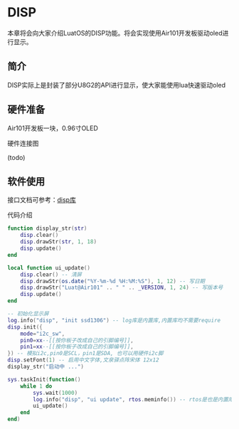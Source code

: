 # DISP

本章将会向大家介绍LuatOS的DISP功能。将会实现使用Air101开发板驱动oled进行显示。

## 简介

DISP实际上是封装了部分U8G2的API进行显示，使大家能使用lua快速驱动oled

## 硬件准备

Air101开发板一块，0.96寸OLED

硬件连接图

(todo)

## 软件使用

接口文档可参考：[disp库](https://wiki.luatos.com/api/disp.html)

代码介绍

```lua
function display_str(str)
    disp.clear()
    disp.drawStr(str, 1, 18)
    disp.update()
end

local function ui_update()
    disp.clear() -- 清屏
    disp.drawStr(os.date("%Y-%m-%d %H:%M:%S"), 1, 12) -- 写日期
    disp.drawStr("Luat@Air101" .. " " .. _VERSION, 1, 24) -- 写版本号
    disp.update()
end

-- 初始化显示屏
log.info("disp", "init ssd1306") -- log库是内置库,内置库均不需要require
disp.init({
    mode="i2c_sw",
    pin0=xx--[[按你板子改成自己的引脚编号]],
    pin1=xx--[[按你板子改成自己的引脚编号]],
}) -- 模拟i2c,pin0是SCL，pin1是SDA, 也可以用硬件i2c脚
disp.setFont(1) -- 启用中文字体,文泉驿点阵宋体 12x12
display_str("启动中 ...")

sys.taskInit(function()
    while 1 do
        sys.wait(1000)
        log.info("disp", "ui update", rtos.meminfo()) -- rtos是也是内置库
        ui_update()
    end
end)
```
